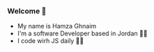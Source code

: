### Welcome 🤖

- My name is Hamza Ghnaim 
- I'm a software Developer based in Jordan 🧑‍💻
- I code wirh JS daily 👨‍💻




